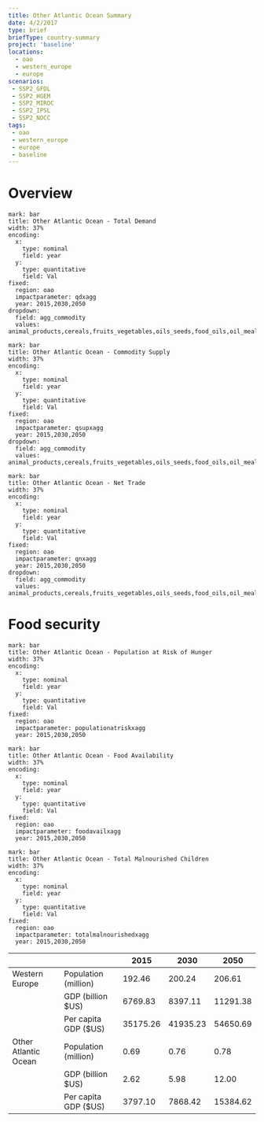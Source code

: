 ```yaml
---
title: Other Atlantic Ocean Summary
date: 4/2/2017
type: brief
briefType: country-summary
project: 'baseline'
locations:
  - oao
  - western_europe
  - europe
scenarios:
 - SSP2_GFDL
 - SSP2_HGEM
 - SSP2_MIROC
 - SSP2_IPSL
 - SSP2_NOCC
tags:
 - oao
 - western_europe
 - europe
 - baseline
---
```

# Overview 

```chart
mark: bar
title: Other Atlantic Ocean - Total Demand
width: 37%
encoding:
  x:
    type: nominal
    field: year
  y:
    type: quantitative
    field: Val
fixed:
  region: oao
  impactparameter: qdxagg
  year: 2015,2030,2050
dropdown:
  field: agg_commodity
  values: animal_products,cereals,fruits_vegetables,oils_seeds,food_oils,oil_meals,other,pulses,roots_tubers,sugar
```

```chart
mark: bar
title: Other Atlantic Ocean - Commodity Supply
width: 37%
encoding:
  x:
    type: nominal
    field: year
  y:
    type: quantitative
    field: Val
fixed:
  region: oao
  impactparameter: qsupxagg
  year: 2015,2030,2050
dropdown:
  field: agg_commodity
  values: animal_products,cereals,fruits_vegetables,oils_seeds,food_oils,oil_meals,other,pulses,roots_tubers,sugar
```

```chart
mark: bar
title: Other Atlantic Ocean - Net Trade
width: 37%
encoding:
  x:
    type: nominal
    field: year
  y:
    type: quantitative
    field: Val
fixed:
  region: oao
  impactparameter: qnxagg
  year: 2015,2030,2050
dropdown:
  field: agg_commodity
  values: animal_products,cereals,fruits_vegetables,oils_seeds,food_oils,oil_meals,other,pulses,roots_tubers,sugar
```

# Food security

```chart
mark: bar
title: Other Atlantic Ocean - Population at Risk of Hunger
width: 37%
encoding:
  x:
    type: nominal
    field: year
  y:
    type: quantitative
    field: Val
fixed:
  region: oao
  impactparameter: populationatriskxagg
  year: 2015,2030,2050
```

```chart
mark: bar
title: Other Atlantic Ocean - Food Availability
width: 37%
encoding:
  x:
    type: nominal
    field: year
  y:
    type: quantitative
    field: Val
fixed:
  region: oao
  impactparameter: foodavailxagg
  year: 2015,2030,2050
```

```chart
mark: bar
title: Other Atlantic Ocean - Total Malnourished Children
width: 37%
encoding:
  x:
    type: nominal
    field: year
  y:
    type: quantitative
    field: Val
fixed:
  region: oao
  impactparameter: totalmalnourishedxagg
  year: 2015,2030,2050
```

|   |   | 2015 | 2030 | 2050 |
|---|---|---|---|---|
| Western Europe | Population (million) | 192.46 | 200.24 | 206.61 |
|  | GDP (billion $US) | 6769.83 | 8397.11 | 11291.38 |
|  | Per capita GDP ($US) | 35175.26 | 41935.23 | 54650.69 |
| Other Atlantic Ocean | Population (million) | 0.69 | 0.76 | 0.78 |
|  | GDP (billion $US) | 2.62 | 5.98 | 12.00 |
|  | Per capita GDP ($US) | 3797.10| 7868.42| 15384.62|